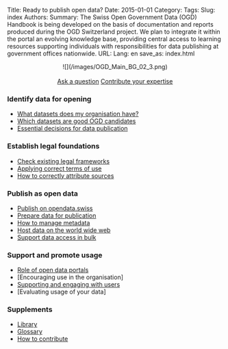 Title: Ready to publish open data?
Date: 2015-01-01
Category:
Tags:
Slug: index
Authors:
Summary: The Swiss Open Government Data (OGD) Handbook is being developed on the basis of documentation and reports produced during the OGD Switzerland project. We plan to integrate it within the portal an evolving knowledge base, providing central access to learning resources supporting individuals with responsibilities for data publishing at government offices nationwide.
URL:
Lang: en
save_as: index.html


<center>
![](/images/OGD_Main_BG_02_3.png)
</center>

<br>

<center>
<!-- <a class="btn btn-primary btn-large" href="#contents">Table of contents »</a> -->
<a class="btn btn-primary" href="/en/contact" role="button">Ask a question</a>
<!--<a class="btn btn-warning btn-large" href="#" disabled>Download as PDF</a>-->
<a class="btn btn-default" href="http://www.ogdhandbook.ch#survey">Contribute your expertise</a>
</center>

<a name="contents"></a>
### Identify data for opening

- [What datasets does my organisation have?](/identify/inventory)
- [Which datasets are good OGD candidates](/identify/criteria)
- [Essential decisions for data publication](/identify/decisions)

### Establish legal foundations

- [Check existing legal frameworks](/legal/frameworks)
- [Applying correct terms of use](/legal/terms)
- [How to correctly attribute sources](/legal/attribution)

### Publish as open data

- [Publish on opendata.swiss](/publish/ogd-ch)
- [Prepare data for publication](/publish/prepare)
- [How to manage metadata](/publish/metadata)
- [Host data on the world wide web](/publish/hosting)
- [Support data access in bulk](/publish/bulk)

### Support and promote usage

- [Role of open data portals](/support/ogd-portals)
- [Encouraging use in the organisation]
- [Supporting and engaging with users](/support/users)
- [Evaluating usage of your data]

### Supplements

- [Library](/category/library)
- [Glossary](/library/glossary)
- [How to contribute](/pages/howto)
